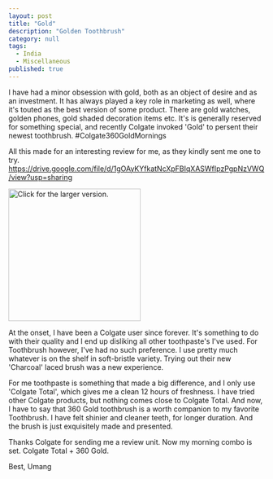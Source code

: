```yaml
---
layout: post
title: "Gold"
description: "Golden Toothbrush"
category: null
tags: 
  - India
  - Miscellaneous
published: true
---
```


I have had a minor obsession with gold, both as an object of desire and as an investment. It has always played a key role in marketing as well, where it's touted as the best version of some product. There are gold watches, golden phones, gold shaded decoration items etc. It's is generally reserved for something special, and recently Colgate invoked 'Gold' to persent their newest toothbrush.  #Colgate360GoldMornings

All this made for an interesting review for me, as they kindly sent me one to try.
https://drive.google.com/file/d/1gOAyKYfkatNcXpFBIqXASWfIpzPgpNzVWQ/view?usp=sharing

<a href="https://drive.google.com/uc?export=view&id=1gOAyKYfkatNcXpFBIqXASWfIpzPgpNzVWQ"><img src="https://drive.google.com/uc?export=view&id=1gOAyKYfkatNcXpFBIqXASWfIpzPgpNzVWQ" style="width: 260px; max-width: 100%; height: auto" title="Click for the larger version." /></a>

At the onset, I have been a Colgate user since forever. It's something to do with their quality and I end up disliking all other toothpaste's I've used. For Toothbrush however, I've had no such preference. I use pretty much whatever is on the shelf in soft-bristle variety. Trying out their new 'Charcoal' laced brush was a new experience.

For me toothpaste is something that made a big difference, and I only use 'Colgate Total', which gives me a clean 12 hours of freshness. I have tried other Colgate products, but nothing comes close to Colgate Total. And now, I have to say that 360 Gold toothbrush is a worth companion to my favorite Toothbrush. I have felt shinier and cleaner teeth, for longer duration. And the brush is just exquisitely made and presented.

Thanks Colgate for sending me a review unit. Now my morning combo is set. Colgate Total + 360 Gold. 

Best, Umang

